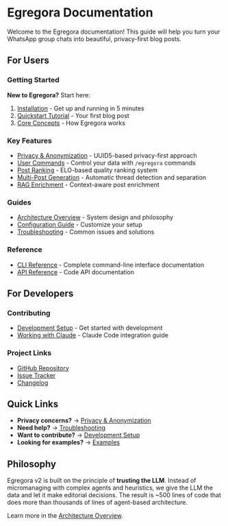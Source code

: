 # Egregora Documentation

Welcome to the Egregora documentation! This guide will help you turn your WhatsApp group chats into beautiful, privacy-first blog posts.

## For Users

### Getting Started

**New to Egregora?** Start here:
1. [Installation](getting-started/installation.md) - Get up and running in 5 minutes
2. [Quickstart Tutorial](getting-started/quickstart.md) - Your first blog post
3. [Core Concepts](getting-started/concepts.md) - How Egregora works

### Key Features

- [Privacy & Anonymization](features/anonymization.md) - UUID5-based privacy-first approach
- [User Commands](features/privacy-commands.md) - Control your data with `/egregora` commands
- [Post Ranking](features/ranking.md) - ELO-based quality ranking system
- [Multi-Post Generation](features/multi-post.md) - Automatic thread detection and separation
- [RAG Enrichment](features/rag.md) - Context-aware post enrichment

### Guides

- [Architecture Overview](guides/architecture.md) - System design and philosophy
- [Configuration Guide](guides/configuration.md) - Customize your setup
- [Troubleshooting](guides/troubleshooting.md) - Common issues and solutions

### Reference

- [CLI Reference](reference/cli.md) - Complete command-line interface documentation
- [API Reference](reference/api.md) - Code API documentation

## For Developers

### Contributing

- [Development Setup](contributing/development.md) - Get started with development
- [Working with Claude](contributing/claude-guide.md) - Claude Code integration guide

### Project Links

- [GitHub Repository](https://github.com/franklinbaldo/egregora)
- [Issue Tracker](https://github.com/franklinbaldo/egregora/issues)
- [Changelog](../CHANGELOG.md)

## Quick Links

- **Privacy concerns?** → [Privacy & Anonymization](features/anonymization.md)
- **Need help?** → [Troubleshooting](guides/troubleshooting.md)
- **Want to contribute?** → [Development Setup](contributing/development.md)
- **Looking for examples?** → [Examples](../examples/)

## Philosophy

Egregora v2 is built on the principle of **trusting the LLM**. Instead of micromanaging with complex agents and heuristics, we give the LLM the data and let it make editorial decisions. The result is ~500 lines of code that does more than thousands of lines of agent-based architecture.

Learn more in the [Architecture Overview](guides/architecture.md).
